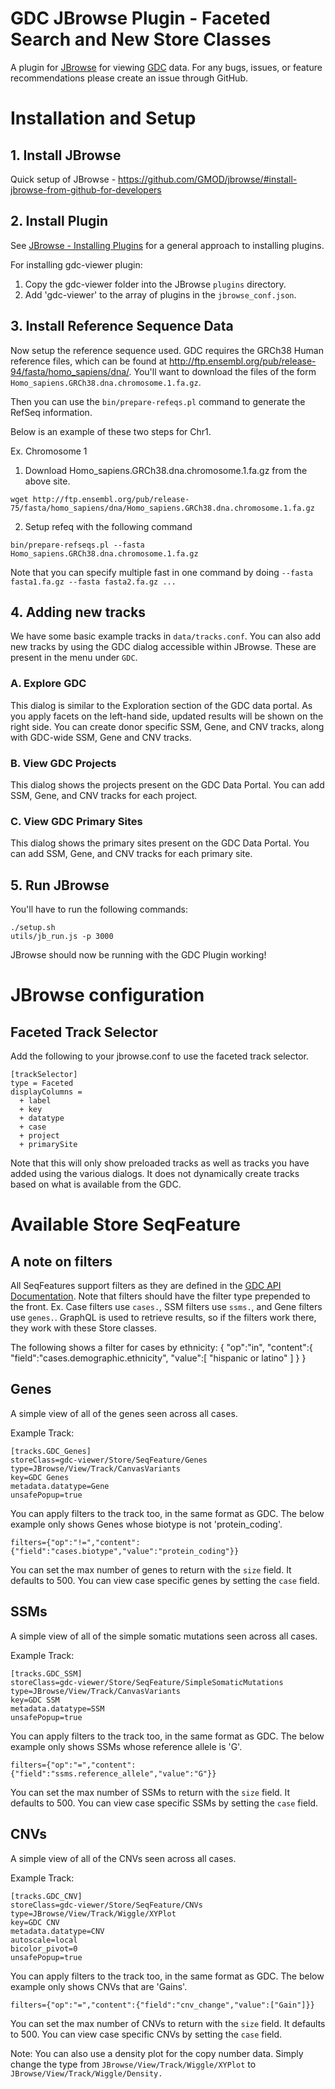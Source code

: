 # GDC JBrowse Plugin - Faceted Search and New Store Classes
A plugin for [JBrowse](https://jbrowse.org/) for viewing [GDC](https://gdc.cancer.gov/) data. For any bugs, issues, or feature recommendations please create an issue through GitHub.

# Installation and Setup
## 1. Install JBrowse
Quick setup of JBrowse - https://github.com/GMOD/jbrowse/#install-jbrowse-from-github-for-developers

## 2. Install Plugin
See [JBrowse - Installing Plugins](https://jbrowse.org/docs/plugins.html) for a general approach to installing plugins.

For installing gdc-viewer plugin:
1) Copy the gdc-viewer folder into the JBrowse `plugins` directory.
2) Add 'gdc-viewer' to the array of plugins in the `jbrowse_conf.json`.

## 3. Install Reference Sequence Data
Now setup the reference sequence used. GDC requires the GRCh38 Human reference files, which can be found at http://ftp.ensembl.org/pub/release-94/fasta/homo_sapiens/dna/. You'll want to download the files of the form `Homo_sapiens.GRCh38.dna.chromosome.1.fa.gz`.

Then you can use the `bin/prepare-refeqs.pl` command to generate the RefSeq information.

Below is an example of these two steps for Chr1.

Ex. Chromosome 1
1. Download Homo_sapiens.GRCh38.dna.chromosome.1.fa.gz from the above site.
```
wget http://ftp.ensembl.org/pub/release-75/fasta/homo_sapiens/dna/Homo_sapiens.GRCh38.dna.chromosome.1.fa.gz
```
2. Setup refeq with the following command
```
bin/prepare-refseqs.pl --fasta Homo_sapiens.GRCh38.dna.chromosome.1.fa.gz
```
Note that you can specify multiple fast in one command by doing `--fasta fasta1.fa.gz --fasta fasta2.fa.gz ...`

## 4. Adding new tracks
We have some basic example tracks in `data/tracks.conf`. You can also add new tracks by using the GDC dialog accessible within JBrowse. These are present in the menu under `GDC`.

### A. Explore GDC
This dialog is similar to the Exploration section of the GDC data portal. As you apply facets on the left-hand side, updated results will be shown on the right side. You can create donor specific SSM, Gene, and CNV tracks, along with GDC-wide SSM, Gene and CNV tracks.

### B. View GDC Projects
This dialog shows the projects present on the GDC Data Portal. You can add SSM, Gene, and CNV tracks for each project.

### C. View GDC Primary Sites
This dialog shows the primary sites present on the GDC Data Portal. You can add SSM, Gene, and CNV tracks for each primary site.

## 5. Run JBrowse
You'll have to run the following commands:

```
./setup.sh
utils/jb_run.js -p 3000
```

JBrowse should now be running with the GDC Plugin working!

# JBrowse configuration
## Faceted Track Selector
Add the following to your jbrowse.conf to use the faceted track selector.
```
[trackSelector]
type = Faceted
displayColumns =
  + label
  + key
  + datatype
  + case
  + project
  + primarySite
```

Note that this will only show preloaded tracks as well as tracks you have added using the various dialogs. It does not dynamically create tracks based on what is available from the GDC.

# Available Store SeqFeature
## A note on filters
All SeqFeatures support filters as they are defined in the [GDC API Documentation](https://docs.gdc.cancer.gov/API/Users_Guide/Search_and_Retrieval/#filters-specifying-the-query).
Note that filters should have the filter type prepended to the front. Ex. Case filters use `cases.`, SSM filters use `ssms.`, and Gene filters use `genes.`. GraphQL is used to retrieve results, so if the filters work there, they work with these Store classes.

The following shows a filter for cases by ethnicity:
{
  "op":"in",
  "content":{
    "field":"cases.demographic.ethnicity",
    "value":[
      "hispanic or latino"
    ]
  }
}

## Genes
A simple view of all of the genes seen across all cases.

Example Track:
```
[tracks.GDC_Genes]
storeClass=gdc-viewer/Store/SeqFeature/Genes
type=JBrowse/View/Track/CanvasVariants
key=GDC Genes
metadata.datatype=Gene
unsafePopup=true
```

You can apply filters to the track too, in the same format as GDC. The below example only shows Genes whose biotype is not 'protein_coding'.

```
filters={"op":"!=","content":{"field":"cases.biotype","value":"protein_coding"}}
```

You can set the max number of genes to return with the `size` field. It defaults to 500.
You can view case specific genes by setting the `case` field.

## SSMs
A simple view of all of the simple somatic mutations seen across all cases.

Example Track:
```
[tracks.GDC_SSM]
storeClass=gdc-viewer/Store/SeqFeature/SimpleSomaticMutations
type=JBrowse/View/Track/CanvasVariants
key=GDC SSM
metadata.datatype=SSM
unsafePopup=true
```

You can apply filters to the track too, in the same format as GDC. The below example only shows SSMs whose reference allele is 'G'.

```
filters={"op":"=","content":{"field":"ssms.reference_allele","value":"G"}}
```

You can set the max number of SSMs to return with the `size` field. It defaults to 500.
You can view case specific SSMs by setting the `case` field.

## CNVs
A simple view of all of the CNVs seen across all cases.

Example Track:
```
[tracks.GDC_CNV]
storeClass=gdc-viewer/Store/SeqFeature/CNVs
type=JBrowse/View/Track/Wiggle/XYPlot
key=GDC CNV
metadata.datatype=CNV
autoscale=local
bicolor_pivot=0
unsafePopup=true
```

You can apply filters to the track too, in the same format as GDC. The below example only shows CNVs that are 'Gains'.

```
filters={"op":"=","content":{"field":"cnv_change","value":["Gain"]}}
```

You can set the max number of CNVs to return with the `size` field. It defaults to 500.
You can view case specific CNVs by setting the `case` field.

Note: You can also use a density plot for the copy number data. Simply change the type from `JBrowse/View/Track/Wiggle/XYPlot` to `JBrowse/View/Track/Wiggle/Density.`